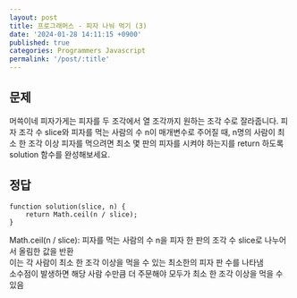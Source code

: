 ```yaml
---
layout: post
title: 프로그래머스 - 피자 나눠 먹기 (3)
date: '2024-01-28 14:11:15 +0900'
published: true
categories: Programmers Javascript
permalink: '/post/:title'
---
```

## 문제
머쓱이네 피자가게는 피자를 두 조각에서 열 조각까지 원하는 조각 수로 잘라줍니다. 피자 조각 수 slice와 피자를 먹는 사람의 수 n이 매개변수로 주어질 때, n명의 사람이 최소 한 조각 이상 피자를 먹으려면 최소 몇 판의 피자를 시켜야 하는지를 return 하도록 solution 함수를 완성해보세요.

## 정답
```
function solution(slice, n) {
    return Math.ceil(n / slice);
}
```

Math.ceil(n / slice): 피자를 먹는 사람의 수 n을 피자 한 판의 조각 수 slice로 나누어서 올림한 값을 반환  
이는 각 사람이 최소 한 조각 이상을 먹을 수 있는 최소한의 피자 판 수를 나타냄  
소수점이 발생하면 해당 사람 수만큼 더 주문해야 모두가 최소 한 조각 이상을 먹을 수 있음